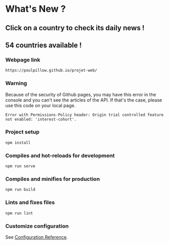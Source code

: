 # What's New ?
## Click on a country to check its daily news !
## 54 countries available !

### Webpage link
```
https://poulpillow.github.io/projet-web/
```

### Warning
Because of the security of Github pages, you may have this error in the console and you can't see the articles of the API. If that's the case, please use this code on your local page.
```
Error with Permissions-Policy header: Origin trial controlled feature not enabled: 'interest-cohort'.
```

### Project setup
```
npm install
```

### Compiles and hot-reloads for development
```
npm run serve
```

### Compiles and minifies for production
```
npm run build
```

### Lints and fixes files
```
npm run lint
```

### Customize configuration
See [Configuration Reference](https://cli.vuejs.org/config/).
